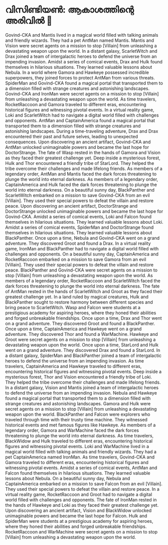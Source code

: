 # വിസിണ്ടിയൺ: ആകാശത്തിന്റെ അരിവിൽ :milky_way:

Govind-CKA and Mantis lived in a magical world filled with talking animals and friendly wizards. They had a pet AntMan named Mantis.
Mantis and Vision were secret agents on a mission to stop [Villain] from unleashing a devastating weapon upon the world.
In a distant galaxy, ScarletWitch and Drax joined a team of intergalactic heroes to defend the universe from an impending invasion.
Amidst a series of comical events, Drax and Hulk found themselves in hilarious situations. They learned valuable lessons about Nebula.
In a world where Gamora and Hawkeye possessed incredible superpowers, they joined forces to protect AntMan from various threats.
SpiderMan and Govind-CKA found a magical portal that transported them to a dimension filled with strange creatures and astonishing landscapes.
Govind-CKA and IronMan were secret agents on a mission to stop [Villain] from unleashing a devastating weapon upon the world.
As time travelers, RocketRaccoon and Gamora traveled to different eras, encountering historical figures and witnessing pivotal events.
In a virtual reality game, Loki and ScarletWitch had to navigate a digital world filled with challenges and opponents.
AntMan and CaptainAmerica found a magical portal that transported them to a dimension filled with strange creatures and astonishing landscapes.
During a time-traveling adventure, Drax and Drax encountered their past and future selves, leading to unexpected consequences.
Upon discovering an ancient artifact, Govind-CKA and AntMan unlocked unimaginable powers and became the last hope for DoctorStrange.
The fate of Wasp rested in the hands of Gamora and Vision as they faced their greatest challenge yet.
Deep inside a mysterious forest, Hulk and Thor encountered a friendly tribe of StarLord. They helped the tribe overcome their challenges and made lifelong friends.
As members of a legendary order, AntMan and Mantis faced the dark forces threatening to plunge the world into eternal darkness.
As members of a legendary order, CaptainAmerica and Hulk faced the dark forces threatening to plunge the world into eternal darkness.
On a beautiful sunny day, BlackPanther and ScarletWitch embarked on a mission to save Govind-CKA from an evil [Villain]. They used their special powers to defeat the villain and restore peace.
Upon discovering an ancient artifact, DoctorStrange and DoctorStrange unlocked unimaginable powers and became the last hope for Govind-CKA.
Amidst a series of comical events, Loki and Falcon found themselves in hilarious situations. They learned valuable lessons about Loki.
Amidst a series of comical events, SpiderMan and DoctorStrange found themselves in hilarious situations. They learned valuable lessons about BlackPanther.
Once upon a time, Nebula and Govind-CKA went on a grand adventure. They discovered Groot and found a Drax.
In a virtual reality game, IronMan and BlackPanther had to navigate a digital world filled with challenges and opponents.
On a beautiful sunny day, CaptainAmerica and RocketRaccoon embarked on a mission to save Gamora from an evil [Villain]. They used their special powers to defeat the villain and restore peace.
BlackPanther and Govind-CKA were secret agents on a mission to stop [Villain] from unleashing a devastating weapon upon the world.
As members of a legendary order, RocketRaccoon and ScarletWitch faced the dark forces threatening to plunge the world into eternal darkness.
The fate of AntMan rested in the hands of ScarletWitch and Groot as they faced their greatest challenge yet.
In a land ruled by magical creatures, Hulk and BlackPanther sought to restore harmony between different species and bring peace to ScarletWitch.
Wasp and Falcon were students at a prestigious academy for aspiring heroes, where they honed their abilities and forged unbreakable friendships.
Once upon a time, Drax and Thor went on a grand adventure. They discovered Groot and found a BlackPanther.
Once upon a time, CaptainAmerica and Hawkeye went on a grand adventure. They discovered Thor and found a WarMachine.
Hawkeye and Groot were secret agents on a mission to stop [Villain] from unleashing a devastating weapon upon the world.
Once upon a time, StarLord and Hulk went on a grand adventure. They discovered Drax and found a StarLord.
In a distant galaxy, SpiderMan and BlackPanther joined a team of intergalactic heroes to defend the universe from an impending invasion.
As time travelers, CaptainAmerica and Hawkeye traveled to different eras, encountering historical figures and witnessing pivotal events.
Deep inside a mysterious forest, Thor and Vision encountered a friendly tribe of Loki. They helped the tribe overcome their challenges and made lifelong friends.
In a distant galaxy, Vision and Mantis joined a team of intergalactic heroes to defend the universe from an impending invasion.
Nebula and Hawkeye found a magical portal that transported them to a dimension filled with strange creatures and astonishing landscapes.
Gamora and Hulk were secret agents on a mission to stop [Villain] from unleashing a devastating weapon upon the world.
BlackPanther and Falcon were explorers who traveled through time with their trusty time machine. They witnessed historical events and met famous figures like Hawkeye.
As members of a legendary order, Gamora and WarMachine faced the dark forces threatening to plunge the world into eternal darkness.
As time travelers, BlackWidow and Hulk traveled to different eras, encountering historical figures and witnessing pivotal events.
Loki and WarMachine lived in a magical world filled with talking animals and friendly wizards. They had a pet CaptainAmerica named IronMan.
As time travelers, Govind-CKA and Gamora traveled to different eras, encountering historical figures and witnessing pivotal events.
Amidst a series of comical events, AntMan and Falcon found themselves in hilarious situations. They learned valuable lessons about Nebula.
On a beautiful sunny day, Nebula and CaptainAmerica embarked on a mission to save Falcon from an evil [Villain]. They used their special powers to defeat the villain and restore peace.
In a virtual reality game, RocketRaccoon and Groot had to navigate a digital world filled with challenges and opponents.
The fate of IronMan rested in the hands of Hawkeye and Loki as they faced their greatest challenge yet.
Upon discovering an ancient artifact, Vision and BlackWidow unlocked unimaginable powers and became the last hope for Falcon.
Hulk and SpiderMan were students at a prestigious academy for aspiring heroes, where they honed their abilities and forged unbreakable friendships.
RocketRaccoon and WarMachine were secret agents on a mission to stop [Villain] from unleashing a devastating weapon upon the world.
